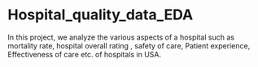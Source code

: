 # Hospital_quality_data_EDA
In this project, we analyze the various aspects of a hospital such as mortality rate, hospital overall rating , safety of care, Patient experience, Effectiveness of care etc. of hospitals in USA.
